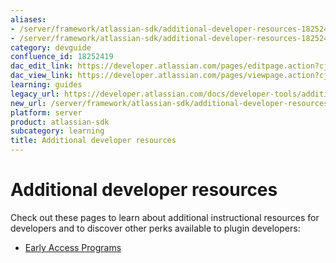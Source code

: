```yaml
---
aliases:
- /server/framework/atlassian-sdk/additional-developer-resources-18252419.html
- /server/framework/atlassian-sdk/additional-developer-resources-18252419.md
category: devguide
confluence_id: 18252419
dac_edit_link: https://developer.atlassian.com/pages/editpage.action?cjm=wozere&pageId=18252419
dac_view_link: https://developer.atlassian.com/pages/viewpage.action?cjm=wozere&pageId=18252419
learning: guides
legacy_url: https://developer.atlassian.com/docs/developer-tools/additional-developer-resources
new_url: /server/framework/atlassian-sdk/additional-developer-resources
platform: server
product: atlassian-sdk
subcategory: learning
title: Additional developer resources
---
```

# Additional developer resources

Check out these pages to learn about additional instructional resources for developers and to discover other perks available to plugin developers:

-   [Early Access Programs](/server/framework/atlassian-sdk/early-access-programs)


































































































































































































